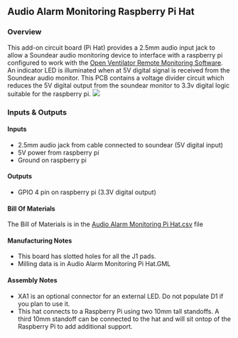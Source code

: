 ## Audio Alarm Monitoring Raspberry Pi Hat
### Overview
This add-on circuit board (Pi Hat) provides a 2.5mm audio input jack to allow a Soundear audio monitoring device to interface with a raspberry pi configured to work with the [Open Ventilator Remote Monitoring Software](https://github.com/Open-Ventilator-Remote-Monitoring/remote-ventilator-monitor-pi). An indicator LED is illuminated when at 5V digital signal is received from the Soundear audio monitor. This PCB contains a voltage divider circuit which reduces the 5V digital output from the soundear monitor to 3.3v digital logic suitable for the raspberry pi.
![](https://docs.google.com/drawings/d/e/2PACX-1vSqtXpAg8cTxO62BlzSZp-YU2qj7c7WRKmolW69Ne3nnTKPIehSarcs4z8h3bnfYR2UP_W_7z12q-0D/pub?w=480&h=360)
### Inputs & Outputs
#### Inputs
* 2.5mm audio jack from cable connected to soundear (5V digital input)
* 5V power from raspberry pi
* Ground on raspberry pi

#### Outputs
* GPIO 4 pin on raspberry pi (3.3V digital output)

#### Bill Of Materials
The Bill of Materials is in the [Audio Alarm Monitoring Pi Hat.csv](https://github.com/Open-Ventilator-Remote-Monitoring/Audio-Alarm-Monitoring-Pi-Hat/blob/master/Audio%20Alarm%20Monitoring%20Pi%20Hat.csv) file

#### Manufacturing Notes
* This board has slotted holes for all the J1 pads. 
* Milling data is in Audio Alarm Monitoring Pi Hat.GML

#### Assembly Notes
* XA1 is an optional connector for an external LED. Do not populate D1 if you plan to use it.
* This hat connects to a Raspberry Pi using two 10mm tall standoffs. A third 10mm standoff can be connected to the hat and will sit ontop of the Raspberry Pi to add additional support.
